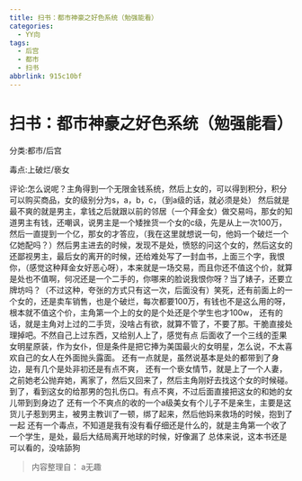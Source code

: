 ```yaml
---
title: 扫书：都市神豪之好色系统（勉强能看）
categories:
  - YY向
tags:
  - 后宫
  - 都市
  - 扫书
abbrlink: 915c10bf
---
```

# 扫书：都市神豪之好色系统（勉强能看）
分类:都市/后宫

毒点:上破烂/亵女

评论:怎么说呢？主角得到一个无限金钱系统，然后上女的，可以得到积分，积分可以购买商品，女的级别分为s，a，b，c，（到a级的话，就必须是处）
然后就是最不爽的就是男主，拿钱之后就跟以前的邻居（一个拜金女）做交易吗，那女的知道男主有钱，还嘲讽，说男主是一个矮挫货一个女的c级，先是从上一次100万，然后一直提到一个亿，那女的才答应，（我在这里就想说一句，他妈一个破烂一个亿她配吗？）然后男主进去的时候，发现不是处，愤怒的问这个女的，然后这女的还鄙视男主，最后女的离开的时候，还给难处写了一封血书，上面三个字，我恨你，（感觉这种拜金女好恶心呀），本来就是一场交易，而且你还不值这个价，就算是处也不值啊，何况还是一个二手的，你哪来的脸说我恨你呀？当了婊子，还要立牌坊吗？（不过这种，夸张的方式只有这一次，后面没有）笑死，还有前面上的一个女的，还是卖车销售，也是个破烂，每次都要100万，有钱也不是这么用的呀，根本就不值这个价，主角第一个上的女的是个处还是个学生也才100w，
还有的话，就是主角对上过的二手货，没啥占有欲，就算不管了，不要了那。干脆直接处理掉吧。不然自己上过东西，又给别人上了，感觉有点
后面收了一个三线的歪果女明星原装，作为女仆，但是条件是把它捧为美国最火的女明星，怎么说，不太喜欢自己的女人在外面抛头露面。
还有一点就是，虽然说基本是处的都带到了身边，是有几个是处非初还是有点不爽，
还有一个亵女情节，就是上了一个人妻，之前她老公抛弃她，离家了，然后又回来了，然后主角刚好去找这个女的时候碰。到了，看到这女的给那男的包扎伤口。有点不爽，不过后面直接把这女的和她的女儿带到到身边了
还有一个不爽点的收的一个a级美女有个儿子不是亲生，主要是这货儿子惹到男主，被男主教训了一顿，绑了起来，然后他妈来救场的时候，抱到了一起
还有一个毒点，不知道是我有没有看仔细还是什么的，就是主角第一个收了一个学生，是处，最后大结局离开地球的时候，好像漏了
总体来说，这本书还是可以看的，没啥舔狗


> 内容整理自： a无趣